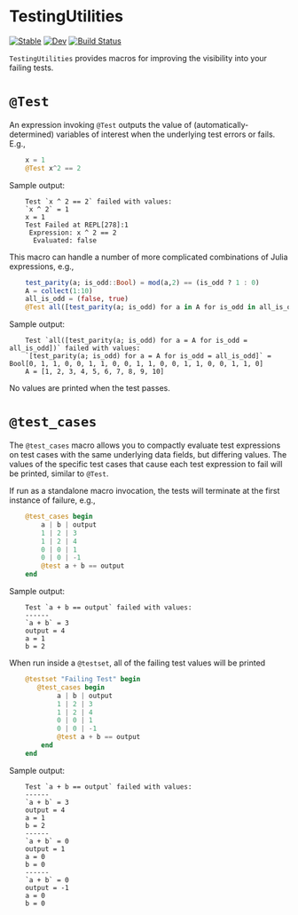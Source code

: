 # TestingUtilities

[![Stable](https://img.shields.io/badge/docs-stable-blue.svg)](https://curtd.github.io/TestingUtilities.jl/stable/)
[![Dev](https://img.shields.io/badge/docs-dev-blue.svg)](https://curtd.github.io/TestingUtilities.jl/dev/)
[![Build Status](https://github.com/curtd/TestingUtilities.jl/actions/workflows/CI.yml/badge.svg?branch=main)](https://github.com/curtd/TestingUtilities.jl/actions/workflows/CI.yml?query=branch%3Amain)

`TestingUtilities` provides macros for improving the visibility into your failing tests.

# `@Test` 
An expression invoking `@Test` outputs the value of (automatically-determined) variables of interest when the underlying test errors or fails. E.g., 
```julia
    x = 1
    @Test x^2 == 2
```

Sample output:
```
    Test `x ^ 2 == 2` failed with values:
    `x ^ 2` = 1
    x = 1
    Test Failed at REPL[278]:1
     Expression: x ^ 2 == 2
      Evaluated: false
```

This macro can handle a number of more complicated combinations of Julia expressions, e.g., 
```julia
    test_parity(a; is_odd::Bool) = mod(a,2) == (is_odd ? 1 : 0)
    A = collect(1:10)
    all_is_odd = (false, true)
    @Test all([test_parity(a; is_odd) for a in A for is_odd in all_is_odd])
```

Sample output:
```
    Test `all([test_parity(a; is_odd) for a = A for is_odd = all_is_odd])` failed with values:
    `[test_parity(a; is_odd) for a = A for is_odd = all_is_odd]` = Bool[0, 1, 1, 0, 0, 1, 1, 0, 0, 1, 1, 0, 0, 1, 1, 0, 0, 1, 1, 0]
    A = [1, 2, 3, 4, 5, 6, 7, 8, 9, 10]
```

No values are printed when the test passes. 

# `@test_cases` 
The `@test_cases` macro allows you to compactly evaluate test expressions on test cases with the same underlying data fields, but differing values. The values of the specific test cases that cause each test expression to fail will be printed, similar to `@Test`. 

If run as a standalone macro invocation, the tests will terminate at the first instance of failure, e.g., 
```julia
    @test_cases begin 
        a | b | output 
        1 | 2 | 3
        1 | 2 | 4
        0 | 0 | 1
        0 | 0 | -1
        @test a + b == output
    end
```

Sample output:
```
    Test `a + b == output` failed with values:
    ------
    `a + b` = 3
    output = 4
    a = 1
    b = 2
```

When run inside a `@testset`, all of the failing test values will be printed 

```julia
    @testset "Failing Test" begin
       @test_cases begin 
            a | b | output 
            1 | 2 | 3
            1 | 2 | 4
            0 | 0 | 1
            0 | 0 | -1
            @test a + b == output
        end
    end
```

Sample output:
```
    Test `a + b == output` failed with values:
    ------
    `a + b` = 3
    output = 4
    a = 1
    b = 2
    ------
    `a + b` = 0
    output = 1
    a = 0
    b = 0
    ------
    `a + b` = 0
    output = -1
    a = 0
    b = 0
```